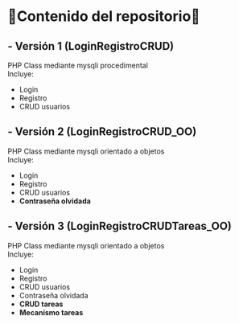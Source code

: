 # :cherry_blossom:Contenido del repositorio:cherry_blossom:
## - Versión 1 (LoginRegistroCRUD)   
PHP Class mediante mysqli procedimental  
Incluye:  
+ Login
+ Registro
+ CRUD usuarios

## - Versión 2 (LoginRegistroCRUD_OO)  
PHP Class mediante mysqli orientado a objetos  
Incluye:  
+ Login
+ Registro
+ CRUD usuarios
+ **Contraseña olvidada**

## - Versión 3 (LoginRegistroCRUDTareas_OO)   
PHP Class mediante mysqli orientado a objetos  
Incluye:  
+ Login
+ Registro
+ CRUD usuarios
+ Contraseña olvidada
+ **CRUD tareas**
+ **Mecanismo tareas**
